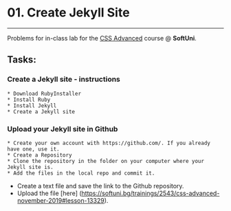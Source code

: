 ﻿# 01. Create Jekyll Site
------
Problems for in-class lab for the [CSS Advanced](https://softuni.bg/trainings/2427/css-advanced-july-2019) course @ **SoftUni**.

## Tasks:

### Create a Jekyll site - instructions	
	* Download RubyInstaller	
	* Install Ruby
	* Install Jekyll		
	* Create a Jekyll site

### Upload your Jekyll site in Github
	* Create your own account with https://github.com/. If you already have one, use it.
	* Create a Repository
	* Clone the repository in the folder on your computer where your Jekyll site is.
	* Add the files in the local repo and commit it.

* Create a text file and save the link to the Github repository. 
* Upload the file [here] (https://softuni.bg/trainings/2543/css-advanced-november-2019#lesson-13329).

